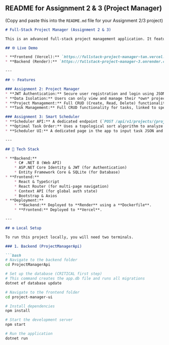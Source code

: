 ## README for Assignment 2 & 3 (Project Manager)

(Copy and paste this into the `README.md` file for your Assignment 2/3 project)

```markdown
# Full-Stack Project Manager (Assignment 2 & 3)

This is an advanced full-stack project management application. It features secure JWT authentication, a persistent database (SQLite), and a smart scheduling API.

## 🌐 Live Demo

* **Frontend (Vercel):** `https://fullstack-project-manager-tan.vercel.app`
* **Backend (Render):** `https://fullstack-project-manager-3.onrender.com`

---

## ✨ Features

### Assignment 2: Project Manager
* **JWT Authentication:** Secure user registration and login using JSON Web Tokens.
* **Data Isolation:** Users can only view and manage their *own* projects and tasks.
* **Project Management:** Full CRUD (Create, Read, Delete) functionality for projects.
* **Task Management:** Full CRUD functionality for tasks, linked to specific projects.

### Assignment 3: Smart Scheduler
* **Scheduler API:** A dedicated endpoint (`POST /api/v1/projects/{projectId}/schedule`) that accepts a list of tasks and their dependencies.
* **Optimal Task Order:** Uses a topological sort algorithm to analyze dependencies and return the most efficient work order.
* **Scheduler UI:** A dedicated page in the app to input task JSON and visualize the recommended schedule.

---

## 🚀 Tech Stack

* **Backend:**
    * C# .NET 8 (Web API)
    * ASP.NET Core Identity & JWT (for Authentication)
    * Entity Framework Core & SQLite (for Database)
* **Frontend:**
    * React & TypeScript
    * React Router (for multi-page navigation)
    * Context API (for global auth state)
    * Bootstrap & Axios
* **Deployment:**
    * **Backend:** Deployed to **Render** using a **Dockerfile**.
    * **Frontend:** Deployed to **Vercel**.

---

## ⚙️ Local Setup

To run this project locally, you will need two terminals.

### 1. Backend (ProjectManagerApi)

```bash
# Navigate to the backend folder
cd ProjectManagerApi

# Set up the database (CRITICAL first step)
# This command creates the app.db file and runs all migrations
dotnet ef database update

# Navigate to the frontend folder
cd project-manager-ui

# Install dependencies
npm install

# Start the development server
npm start

# Run the application
dotnet run
